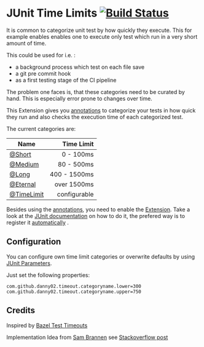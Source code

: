 # JUnit Time Limits [![Build Status](https://travis-ci.com/Danny02/junit-timelimit-extension.svg?branch=master)](https://travis-ci.com/Danny02/junit-timelimit-extension)

It is common to categorize unit test by how quickly they execute. This for example 
enables enables one to execute only test which run in a very short amount of time.

This could be used for i.e. :
- a background process which test on each file save
- a git pre commit hook
- as a first testing stage of the CI pipeline

The problem one faces is, that these categories need to be curated by hand. This is 
especially error prone to changes over time.

This Extension gives you [annotations](src/main/java/com/github/danny02/annotation) to categorize your tests in how quick they run
and also checks the execution time of each categorized test.

The current categories are:

|Name|Time Limit|
|-|-:|
|[@Short](src/main/java/com/github/danny02/annotation/Short.java)|0 - 100ms|
|[@Medium](src/main/java/com/github/danny02/annotation/Medium.java)|80 - 500ms|
|[@Long](src/main/java/com/github/danny02/annotation/Long.java)|400 - 1500ms|
|[@Eternal](src/main/java/com/github/danny02/annotation/Eternal.java)|over 1500ms|
|[@TimeLimit](src/main/java/com/github/danny02/annotation/TimeLimit.java)|configurable|
 
Besides using the [annotations](src/main/java/com/github/danny02/annotation), 
you need to enable the [Extension](src/main/java/com/github/danny02/extension/TimeLimitExtension.java).
Take a look at the [JUnit documentation](https://junit.org/junit5/docs/current/user-guide/#extensions-registration)
on how to do it, the prefered way is to register it [automatically](https://junit.org/junit5/docs/current/user-guide/#extensions-registration-automatic) .

## Configuration

You can configure own time limit categories or overwrite defaults by using 
[JUnit Parameters](https://junit.org/junit5/docs/current/user-guide/#running-tests-config-params).

Just set the following properties:
````properties
com.github.danny02.timeout.categoryname.lower=300
com.github.danny02.timeout.categoryname.upper=750
````


## Credits
Inspired by [Bazel Test Timeouts](https://docs.bazel.build/versions/master/test-encyclopedia.html)

Implementation Idea from [Sam Brannen](https://github.com/sbrannen) see 
[Stackoverflow post](https://stackoverflow.com/questions/50229133/how-to-enable-a-global-timeout-for-junit-testcase-runs/50233807#50233807)